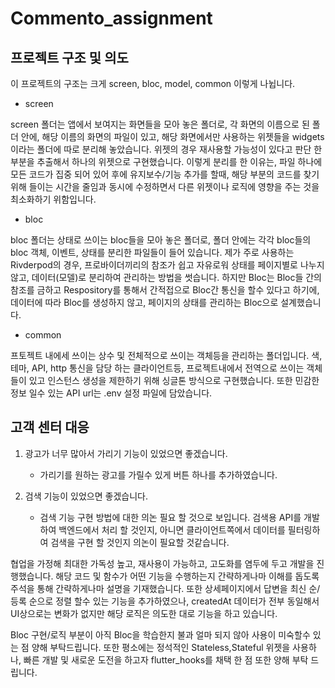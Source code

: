 # Commento_assignment

## 프로젝트 구조 및 의도

이 프로젝트의 구조는 크게 screen, bloc, model, common 이렇게 나뉩니다.

- screen

screen 폴더는 앱에서 보여지는 화면들을 모아 놓은 폴더로, 각 화면의 이름으로 된 폴더 안에, 해당 이름의 화면의 파일이 있고, 해당 화면에서만 사용하는 위젯들을 widgets이라는 폴더에 따로 분리해 놓았습니다. 위젯의 경우 재사용할 가능성이 있다고 판단 한 부분을 추출해서 하나의 위젯으로 구현했습니다. 이렇게 분리를 한 이유는, 파일 하나에 모든 코드가 집중 되어 있어 후에 유지보수/기능 추가를 할때, 해당 부분의 코드를 찾기 위해 들이는 시간을 줄임과 동시에 수정하면서 다른 위젯이나 로직에 영향을 주는 것을 최소화하기 위함입니다.

- bloc

bloc 폴더는 상태로 쓰이는 bloc들을 모아 놓은 폴더로, 폴더 안에는 각각 bloc들의 bloc 객체, 이벤트, 상태를 분리한 파일들이 들어 있습니다. 제가 주로 사용하는 Rivderpod의 경우, 프로바이더끼리의 참조가 쉽고 자유로워 상태를 페이지별로 나누지 않고, 데이터(모델)로 분리하여 관리하는 방법을 썻습니다. 하지만 Bloc는 Bloc들 간의 참조를 금하고 Respository를 통해서 간적접으로 Bloc간 통신을 할수 있다고 하기에, 데이터에 따라 Bloc를 생성하지 않고, 페이지의 상태를 관리하는 Bloc으로 설계했습니다.

- common

프토젝트 내에세 쓰이는 상수 및 전체적으로 쓰이는 객체등을 관리하는 폴더입니다. 색, 테마, API, http 통신을 담당 하는 클라이언트등, 프로젝트내에서 전역으로 쓰이는 객체들이 있고 인스턴스 생성을 제한하기 위해 싱글톤 방식으로 구현했습니다. 또한 민감한 정보 일수 있는 API url는 .env 설정 파일에 담았습니다.

## 고객 센터 대응

1. 광고가 너무 많아서 가리기 기능이 있었으면 좋겠습니다.

   - 가리기를 원하는 광고를 가릴수 있게 버튼 하나를 추가하였습니다.

2. 검색 기능이 있었으면 좋겠습니다.

   - 검색 기능 구현 방법에 대한 의논 필요 할 것으로 보입니다. 검색용 API를 개발하여 백엔드에서 처리 할 것인지, 아니면 클라이언트쪽에서 데이터를 필터링하여 검색을 구현 할 것인지 의논이 필요할 것같습니다.

협업을 가정해 최대한 가독성 높고, 재사용이 가능하고, 고도화를 염두에 두고 개발을 진행했습니다. 해당 코드 및 함수가 어떤 기능을 수행하는지 간략하게나마 이해를 돕도록 주석을 통해 간략하게나마 설명을 기재했습니다. 또한 상세페이지에서 답변을 최신 순/등록 순으로 정렬 할수 있는 기능을 추가하였으나, createdAt 데이터가 전부 동일해서 UI상으로는 변화가 없지만 해당 로직은 의도한 대로 기능을 하고 있습니다.

Bloc 구현/로직 부분이 아직 Bloc을 학습한지 불과 얼마 되지 않아 사용이 미숙할수 있는 점 양해 부탁드립니다. 또한 평소에는 정석적인 Stateless,Stateful 위젯을 사용하나, 빠른 개발 및 새로운 도전을 하고자 flutter_hooks를 채택 한 점 또한 양해 부탁 드립니다.
